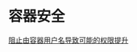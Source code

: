 # 容器安全
<p id="rXGX4gSe753tib6vXJBkbE">

[阻止由容器用户名导致可能的权限提升](./%E9%98%BB%E6%AD%A2%E7%94%B1%E5%AE%B9%E5%99%A8%E7%94%A8%E6%88%B7%E5%90%8D%E5%AF%BC%E8%87%B4%E5%8F%AF%E8%83%BD%E7%9A%84%E6%9D%83%E9%99%90%E6%8F%90%E5%8D%87/index.md)

</p>
